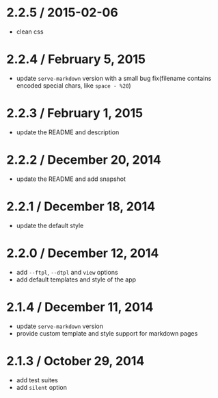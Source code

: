 
2.2.5 / 2015-02-06
==================
  * clean css

2.2.4 / February 5, 2015
==================
  * update `serve-markdown` version with a small bug fix(filename contains encoded special chars, like `space - %20`)

2.2.3 / February 1, 2015
==================
  * update the README and description

2.2.2 / December 20, 2014
==================
  * update the README and add snapshot

2.2.1 / December 18, 2014
==================
  * update the default style

2.2.0 / December 12, 2014
==================
  * add `--ftpl`, `--dtpl` and `view` options
  * add default templates and style of the app
  
2.1.4 / December 11, 2014
==================
  * update `serve-markdown` version
  * provide custom template and style support for markdown pages

2.1.3 / October 29, 2014
==================

  * add test suites
  * add `silent` option
